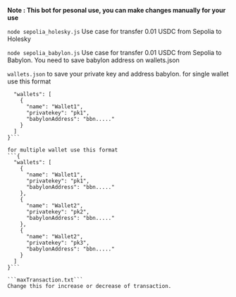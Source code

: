 **Note : This bot for pesonal use, you can make changes manually for your use**

```node sepolia_holesky.js```
Use case for transfer 0.01 USDC from Sepolia to Holesky 

```node sepolia_babylon.js```
Use case for transfer 0.01 USDC from Sepolia to Babylon. You need to save babylon address on wallets.json


```wallets.json``` to save your private key and address babylon.
for single wallet use this format
```{
  "wallets": [
    {
      "name": "Wallet1",
      "privatekey": "pk1",
      "babylonAddress": "bbn....."
    }
  ]
}```

for multiple wallet use this format
```{
  "wallets": [
    {
      "name": "Wallet1",
      "privatekey": "pk1",
      "babylonAddress": "bbn....."
    },
    {
      "name": "Wallet2",
      "privatekey": "pk2",
      "babylonAddress": "bbn....."
    },
	{
      "name": "Wallet2",
      "privatekey": "pk3",
      "babylonAddress": "bbn....."
    }
  ]
}```

```maxTransaction.txt```
Change this for increase or decrease of transaction.